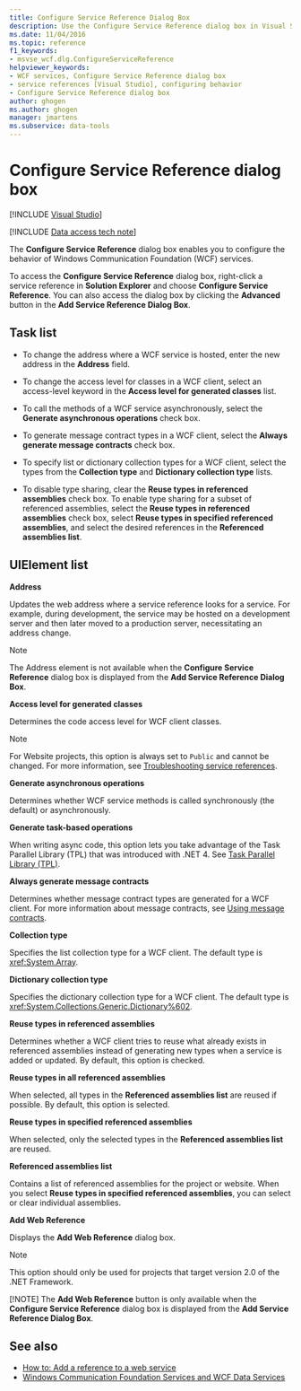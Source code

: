 ```yaml
---
title: Configure Service Reference Dialog Box
description: Use the Configure Service Reference dialog box in Visual Studio to configure the behavior of Windows Communication Foundation (WCF) services.
ms.date: 11/04/2016
ms.topic: reference
f1_keywords:
- msvse_wcf.dlg.ConfigureServiceReference
helpviewer_keywords:
- WCF services, Configure Service Reference dialog box
- service references [Visual Studio], configuring behavior
- Configure Service Reference dialog box
author: ghogen
ms.author: ghogen
manager: jmartens
ms.subservice: data-tools
---
```

# Configure Service Reference dialog box

 [!INCLUDE [Visual Studio](~/includes/applies-to-version/vs-windows-only.md)]

[!INCLUDE [Data access tech note](./includes/data-technology-note.md)]

The **Configure Service Reference** dialog box enables you to configure the behavior of Windows Communication Foundation (WCF) services.

To access the **Configure Service Reference** dialog box, right-click a service reference in **Solution Explorer** and choose **Configure Service Reference**. You can also access the dialog box by clicking the **Advanced** button in the **Add Service Reference Dialog Box**.

## Task list

- To change the address where a WCF service is hosted, enter the new address in the **Address** field.

- To change the access level for classes in a WCF client, select an access-level keyword in the **Access level for generated classes** list.

- To call the methods of a WCF service asynchronously, select the **Generate asynchronous operations** check box.

- To generate message contract types in a WCF client, select the **Always generate message contracts** check box.

- To specify list or dictionary collection types for a WCF client, select the types from the **Collection type** and **Dictionary collection type** lists.

- To disable type sharing, clear the **Reuse types in referenced assemblies** check box. To enable type sharing for a subset of referenced assemblies, select the **Reuse types in referenced assemblies** check box, select **Reuse types in specified referenced assemblies**, and select the desired references in the **Referenced assemblies list**.

## UIElement list

**Address**

Updates the web address where a service reference looks for a service. For example, during development, the service may be hosted on a development server and then later moved to a production server, necessitating an address change.

> [!NOTE]
> The Address element is not available when the **Configure Service Reference** dialog box is displayed from the **Add Service Reference Dialog Box**.

**Access level for generated classes**

Determines the code access level for WCF client classes.

> [!NOTE]
> For Website projects, this option is always set to `Public` and cannot be changed. For more information, see [Troubleshooting service references](../data-tools/troubleshooting-service-references.md).

**Generate asynchronous operations**

Determines whether WCF service methods is called synchronously (the default) or asynchronously.

**Generate task-based operations**

When writing async code, this option lets you take advantage of the Task Parallel Library (TPL) that was introduced with .NET 4. See [Task Parallel Library (TPL)](/dotnet/standard/parallel-programming/task-parallel-library-tpl).

**Always generate message contracts**

Determines whether message contract types are generated for a WCF client. For more information about message contracts, see [Using message contracts](/dotnet/framework/wcf/feature-details/using-message-contracts).

**Collection type**

Specifies the list collection type for a WCF client. The default type is <xref:System.Array>.

**Dictionary collection type**

Specifies the dictionary collection type for a WCF client. The default type is <xref:System.Collections.Generic.Dictionary%602>.

**Reuse types in referenced assemblies**

Determines whether a WCF client tries to reuse what already exists in referenced assemblies instead of generating new types when a service is added or updated. By default, this option is checked.

**Reuse types in all referenced assemblies**

When selected, all types in the **Referenced assemblies list** are reused if possible. By default, this option is selected.

**Reuse types in specified referenced assemblies**

When selected, only the selected types in the **Referenced assemblies list** are reused.

**Referenced assemblies list**

Contains a list of referenced assemblies for the project or website. When you select **Reuse types in specified referenced assemblies**, you can select or clear individual assemblies.

**Add Web Reference**

Displays the **Add Web Reference** dialog box.

> [!NOTE]
> This option should only be used for projects that target version 2.0 of the .NET Framework.
>
> [!NOTE]
> The **Add Web Reference** button is only available when the **Configure Service Reference** dialog box is displayed from the **Add Service Reference Dialog Box**.

## See also

- [How to: Add a reference to a web service](how-to-add-update-or-remove-a-wcf-data-service-reference.md)
- [Windows Communication Foundation Services and WCF Data Services](../data-tools/configure-service-reference-dialog-box.md)
